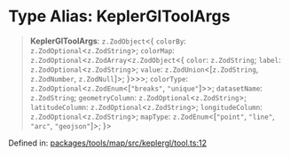 # Type Alias: KeplerGlToolArgs

> **KeplerGlToolArgs**: `z.ZodObject`\<\{ `colorBy`: `z.ZodOptional`\<`z.ZodString`\>; `colorMap`: `z.ZodOptional`\<`z.ZodArray`\<`z.ZodObject`\<\{ `color`: `z.ZodString`; `label`: `z.ZodOptional`\<`z.ZodString`\>; `value`: `z.ZodUnion`\<\[`z.ZodString`, `z.ZodNumber`, `z.ZodNull`\]\>; \}\>\>\>; `colorType`: `z.ZodOptional`\<`z.ZodEnum`\<\[`"breaks"`, `"unique"`\]\>\>; `datasetName`: `z.ZodString`; `geometryColumn`: `z.ZodOptional`\<`z.ZodString`\>; `latitudeColumn`: `z.ZodOptional`\<`z.ZodString`\>; `longitudeColumn`: `z.ZodOptional`\<`z.ZodString`\>; `mapType`: `z.ZodEnum`\<\[`"point"`, `"line"`, `"arc"`, `"geojson"`\]\>; \}\>

Defined in: [packages/tools/map/src/keplergl/tool.ts:12](https://github.com/GeoDaCenter/openassistant/blob/bc4037be52d89829440fcc4aaa1010be73719d16/packages/tools/map/src/keplergl/tool.ts#L12)

